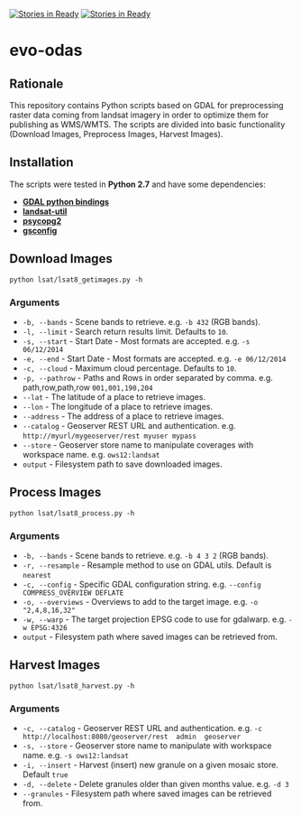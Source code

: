 [![Stories in Ready](https://badge.waffle.io/geosolutions-it/evo-odas.png?label=ready&title=Ready)](https://waffle.io/geosolutions-it/evo-odas)
[![Stories in Ready](https://badge.waffle.io/geosolutions-it/evo-odas.png?label=ready&title=Ready)](https://waffle.io/geosolutions-it/evo-odas)
# evo-odas

## Rationale
This repository contains Python scripts based on GDAL for preprocessing raster data coming from landsat imagery in order to optimize them for publishing as WMS/WMTS.
The scripts are divided into basic functionality (Download Images, Preprocess Images, Harvest Images).

## Installation
The scripts were tested in **Python 2.7** and have some dependencies:
 * **[GDAL python bindings](https://pypi.python.org/pypi/GDAL/)**
 * **[landsat-util](https://pypi.python.org/pypi/landsat-util)**
 * **[psycopg2](https://pypi.python.org/pypi/psycopg2)**
 * **[gsconfig](https://pypi.python.org/pypi/gsconfig)**

## Download Images

`python lsat/lsat8_getimages.py -h`

### Arguments
* `-b, --bands` - Scene bands to retrieve. e.g. `-b 432` (RGB bands).
* `-l, --limit` - Search return results limit. Defaults to `10`.
* `-s, --start` - Start Date - Most formats are accepted. e.g. `-s 06/12/2014`
* `-e, --end` - Start Date - Most formats are accepted. e.g. `-e 06/12/2014`
* `-c, --cloud` - Maximum cloud percentage. Defaults to `10`.
* `-p, --pathrow` - Paths and Rows in order separated by comma. e.g. path,row,path,row `001,001,190,204`
* `--lat` - The latitude of a place to retrieve images.
* `--lon` - The longitude of a place to retrieve images.
* `--address` - The address of a place to retrieve images.
* `--catalog` - Geoserver REST URL and authentication. e.g. `http://myurl/mygeoserver/rest myuser mypass` 
* `--store` - Geoserver store name to manipulate coverages with workspace name. e.g. `ows12:landsat`
* `output` - Filesystem path to save downloaded images.

## Process Images

`python lsat/lsat8_process.py -h`

### Arguments
* `-b, --bands` - Scene bands to retrieve. e.g. `-b 4 3 2` (RGB bands).
* `-r, --resample` - Resample method to use on GDAL utils. Default is `nearest`
* `-c, --config` - Specific GDAL configuration string. e.g. `--config COMPRESS_OVERVIEW DEFLATE`
* `-o, --overviews` - Overviews to add to the target image. e.g. `-o "2,4,8,16,32"`
* `-w, --warp` - The target projection EPSG code to use for gdalwarp. e.g. `-w EPSG:4326`
* `output` - Filesystem path where saved images can be retrieved from.

## Harvest Images

`python lsat/lsat8_harvest.py -h`

### Arguments
* `-c, --catalog` - Geoserver REST URL and authentication. e.g. `-c http://localhost:8080/geoserver/rest  admin  geoserver`
* `-s, --store` - Geoserver store name to manipulate with workspace name. e.g. `-s ows12:landsat`
* `-i, --insert` - Harvest (insert) new granule on a given mosaic store. Default `true`
* `-d, --delete` - Delete granules older than given months value. e.g. `-d 3`
* `--granules` - Filesystem path where saved images can be retrieved from.
